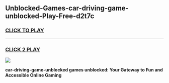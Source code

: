 
## Unblocked-Games-car-driving-game-unblocked-Play-Free-d2t7c
<h3>
<a href="https://premium76.site?title=car-driving-game-unblocked&ref=18A">CLICK TO PLAY</a></h3>
<hr>

<h3>
<a href="https://premium76.site?title=car-driving-game-unblocked&ref=18A">CLICK 2 PLAY</a>
  
</h3>

<a href="https://premium76.site?title=car-driving-game-unblocked&ref=18A"><img src="https://clearcache.store/games.png"></a>


**car-driving-game-unblocked games unblocked: Your Gateway to Fun and Accessible Online Gaming**
